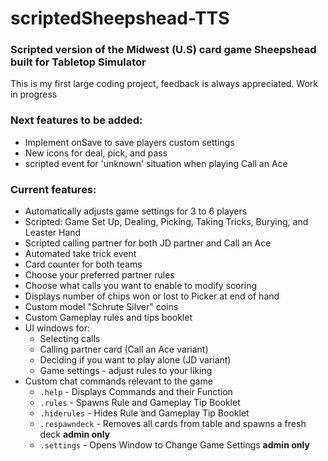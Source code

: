 # scriptedSheepshead-TTS  
### Scripted version of the Midwest (U.S) card game Sheepshead built for Tabletop Simulator  

This is my first large coding project, feedback is always appreciated. Work in progress  

### Next features to be added:  
* Implement onSave to save players custom settings
* New icons for deal, pick, and pass  
* scripted event for 'unknown' situation when playing Call an Ace  

### Current features:  
* Automatically adjusts game settings for 3 to 6 players  
* Scripted: Game Set Up, Dealing, Picking, Taking Tricks, Burying, and Leaster Hand  
* Scripted calling partner for both JD partner and Call an Ace
* Automated take trick event  
* Card counter for both teams  
* Choose your preferred partner rules  
* Choose what calls you want to enable to modify scoring
* Displays number of chips won or lost to Picker at end of hand  
* Custom model "Schrute Silver" coins  
* Custom Gameplay rules and tips booklet
* UI windows for:  
  * Selecting calls  
  * Calling partner card (Call an Ace variant)  
  * Deciding if you want to play alone (JD variant)
  * Game settings - adjust rules to your liking  
* Custom chat commands relevant to the game  
  * `.help` - Displays Commands and their Function  
  * `.rules` - Spawns Rule and Gameplay Tip Booklet  
  * `.hiderules` - Hides Rule and Gameplay Tip Booklet  
  * `.respawndeck` - Removes all cards from table and spawns a fresh deck **admin only**  
  * `.settings` - Opens Window to Change Game Settings **admin only** 

